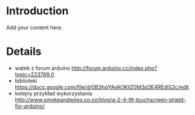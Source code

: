 # Introduction #

Add your content here.


# Details #

  * watek z forum arduino http://forum.arduino.cc/index.php?topic=223769.0
  * biblioteki https://docs.google.com/file/d/0B3hqYAvAOKllZ0M3d3E4REdiS2c/edit
  * kolejny przykład wykorzystania http://www.smokeandwires.co.nz/blog/a-2-4-tft-touchscreen-shield-for-arduino/